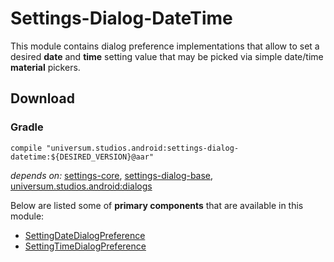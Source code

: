 Settings-Dialog-DateTime
===============

This module contains dialog preference implementations that allow to set a desired **date** and
**time** setting value that may be picked via simple date/time **material** pickers.

## Download ##

### Gradle ###

    compile "universum.studios.android:settings-dialog-datetime:${DESIRED_VERSION}@aar"

_depends on:_
[settings-core](https://github.com/universum-studios/android_settings/tree/master/library-core),
[settings-dialog-base](https://github.com/universum-studios/android_settings/tree/master/library-dialog-base),
[universum.studios.android:dialogs](https://github.com/universum-studios/android_dialogs)

Below are listed some of **primary components** that are available in this module:

- [SettingDateDialogPreference](https://github.com/universum-studios/android_settings/blob/master/library-dialog-datetime/src/main/java/universum/studios/android/setting/SettingDateDialogPreference.java)
- [SettingTimeDialogPreference](https://github.com/universum-studios/android_settings/blob/master/library-dialog-datetime/src/main/java/universum/studios/android/setting/SettingTimeDialogPreference.java)
